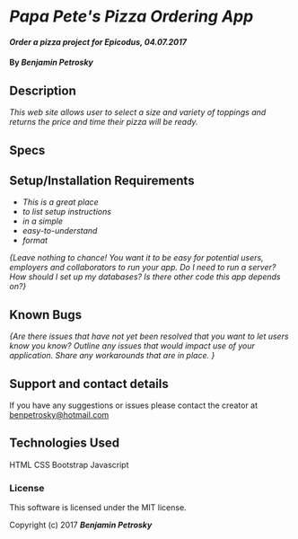# _Papa Pete's Pizza Ordering App_

#### _Order a pizza project for Epicodus, 04.07.2017_

#### By _Benjamin Petrosky_

## Description

_This web site allows user to select a size and variety of toppings and returns the price and time their pizza will be ready._

## Specs

## Setup/Installation Requirements

* _This is a great place_
* _to list setup instructions_
* _in a simple_
* _easy-to-understand_
* _format_

_{Leave nothing to chance! You want it to be easy for potential users, employers and collaborators to run your app. Do I need to run a server? How should I set up my databases? Is there other code this app depends on?}_

## Known Bugs

_{Are there issues that have not yet been resolved that you want to let users know you know?  Outline any issues that would impact use of your application.  Share any workarounds that are in place. }_

## Support and contact details

If you have any suggestions or issues please contact the creator at benpetrosky@hotmail.com

## Technologies Used

HTML
CSS
Bootstrap
Javascript

### License

This software is licensed under the MIT license.

Copyright (c) 2017 **_Benjamin Petrosky_**
